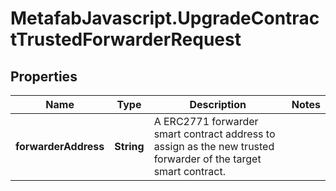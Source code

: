 # MetafabJavascript.UpgradeContractTrustedForwarderRequest

## Properties

Name | Type | Description | Notes
------------ | ------------- | ------------- | -------------
**forwarderAddress** | **String** | A ERC2771 forwarder smart contract address to assign as the new trusted forwarder of the target smart contract. | 


